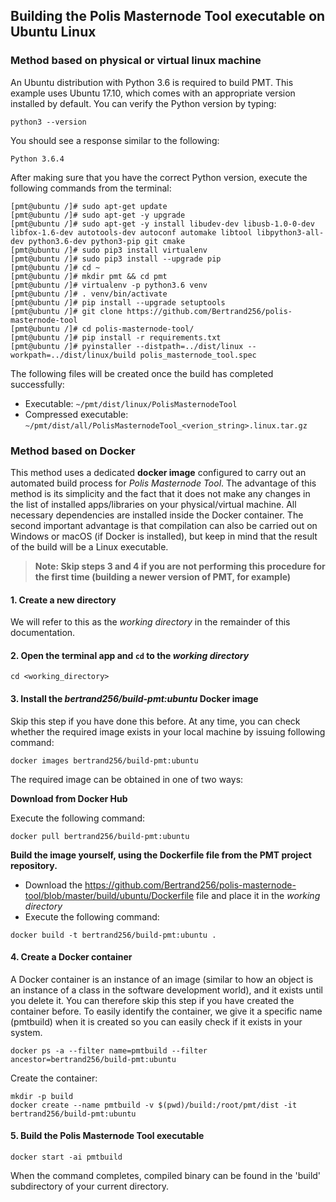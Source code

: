 ## Building the Polis Masternode Tool executable on Ubuntu Linux

### Method based on physical or virtual linux machine

An Ubuntu distribution with Python 3.6 is required to build PMT. This example uses Ubuntu 17.10, which comes with an appropriate version installed by default. You can verify the Python version by typing:

```
python3 --version
```

You should see a response similar to the following:

  `Python 3.6.4`

After making sure that you have the correct Python version, execute the following commands from the terminal:

```
[pmt@ubuntu /]# sudo apt-get update
[pmt@ubuntu /]# sudo apt-get -y upgrade
[pmt@ubuntu /]# sudo apt-get -y install libudev-dev libusb-1.0-0-dev libfox-1.6-dev autotools-dev autoconf automake libtool libpython3-all-dev python3.6-dev python3-pip git cmake
[pmt@ubuntu /]# sudo pip3 install virtualenv
[pmt@ubuntu /]# sudo pip3 install --upgrade pip
[pmt@ubuntu /]# cd ~
[pmt@ubuntu /]# mkdir pmt && cd pmt
[pmt@ubuntu /]# virtualenv -p python3.6 venv
[pmt@ubuntu /]# . venv/bin/activate
[pmt@ubuntu /]# pip install --upgrade setuptools
[pmt@ubuntu /]# git clone https://github.com/Bertrand256/polis-masternode-tool
[pmt@ubuntu /]# cd polis-masternode-tool/
[pmt@ubuntu /]# pip install -r requirements.txt
[pmt@ubuntu /]# pyinstaller --distpath=../dist/linux --workpath=../dist/linux/build polis_masternode_tool.spec
```

The following files will be created once the build has completed successfully:

* Executable: `~/pmt/dist/linux/PolisMasternodeTool`
* Compressed executable: `~/pmt/dist/all/PolisMasternodeTool_<verion_string>.linux.tar.gz`


### Method based on Docker

This method uses a dedicated **docker image** configured to carry out an automated build process for *Polis Masternode Tool*. The advantage of this method is its simplicity and the fact that it does not make any changes in the list of installed apps/libraries on your physical/virtual machine. All necessary dependencies are installed inside the Docker container. The second important advantage is that compilation can also be carried out on Windows or macOS (if Docker is installed), but keep in mind that the result of the build will be a Linux executable.

> **Note: Skip steps 3 and 4 if you are not performing this procedure for the first time (building a newer version of PMT, for example)**

#### 1. Create a new directory
We will refer to this as the *working directory* in the remainder of this documentation.

#### 2. Open the terminal app and `cd` to the *working directory*

```
cd <working_directory>
```

#### 3. Install the *bertrand256/build-pmt:ubuntu* Docker image

Skip this step if you have done this before. At any time, you can check whether the required image exists in your local machine by issuing following command:

```
docker images bertrand256/build-pmt:ubuntu
```

The required image can be obtained in one of two ways:

**Download from Docker Hub**

Execute the following command:

```
docker pull bertrand256/build-pmt:ubuntu
```

**Build the image yourself, using the Dockerfile file from the PMT project repository.** 

* Download the https://github.com/Bertrand256/polis-masternode-tool/blob/master/build/ubuntu/Dockerfile file and place it in the *working directory*
* Execute the following command:
```
docker build -t bertrand256/build-pmt:ubuntu .
```

#### 4. Create a Docker container

A Docker container is an instance of an image (similar to how an object is an instance of a class in the software development world), and it exists until you delete it. You can therefore skip this step if you have created the container before. To easily identify the container, we give it a specific name (pmtbuild) when it is created so you can easily check if it exists in your system.

```
docker ps -a --filter name=pmtbuild --filter ancestor=bertrand256/build-pmt:ubuntu
```
Create the container:

``` 
mkdir -p build
docker create --name pmtbuild -v $(pwd)/build:/root/pmt/dist -it bertrand256/build-pmt:ubuntu
```

#### 5. Build the Polis Masternode Tool executable

```
docker start -ai pmtbuild
```

When the command completes, compiled binary can be found in the 'build' subdirectory of your current directory.
